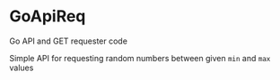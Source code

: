 # GoApiReq
Go API and GET requester code

Simple API for requesting random numbers between given `min` and `max` values
